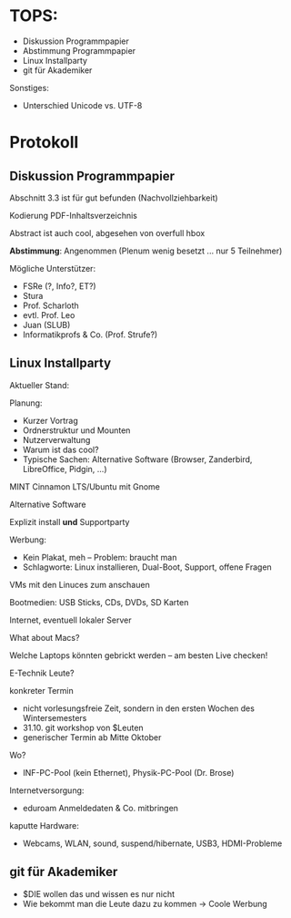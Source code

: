 TOPS:
=====

-   Diskussion Programmpapier
-   Abstimmung Programmpapier
-   Linux Installparty
-   git für Akademiker

  
Sonstiges:  

-   Unterschied Unicode vs. UTF-8

  

Protokoll
=========

  

Diskussion Programmpapier
-------------------------

Abschnitt 3.3 ist für gut befunden (Nachvollziehbarkeit)

Kodierung PDF-Inhaltsverzeichnis

Abstract ist auch cool, abgesehen von overfull hbox

**Abstimmung**: Angenommen (Plenum wenig besetzt ... nur 5 Teilnehmer)

Mögliche Unterstützer:

-   FSRe (?, Info?, ET?)
-   Stura
-   Prof. Scharloth
-   evtl. Prof. Leo
-   Juan (SLUB)
-   Informatikprofs & Co. (Prof. Strufe?)

  

Linux Installparty
------------------

Aktueller Stand:

Planung:

-   Kurzer Vortrag
-   Ordnerstruktur und Mounten
-   Nutzerverwaltung
-   Warum ist das cool?
-   Typische Sachen: Alternative Software (Browser, Zanderbird,
    LibreOffice, Pidgin, ...)

MINT Cinnamon LTS/Ubuntu mit Gnome

Alternative Software

Explizit install **und** Supportparty

Werbung:

-   Kein Plakat, meh – Problem: braucht man
-   Schlagworte: Linux installieren, Dual-Boot, Support, offene Fragen

VMs mit den Linuces zum anschauen

Bootmedien: USB Sticks, CDs, DVDs, SD Karten

Internet, eventuell lokaler Server

What about Macs?

Welche Laptops könnten gebrickt werden – am besten Live checken!

E-Technik Leute?

konkreter Termin

-   nicht vorlesungsfreie Zeit, sondern in den ersten Wochen des
    Wintersemesters
-   31.10. git workshop von $Leuten
-   generischer Termin ab Mitte Oktober

Wo?

-   INF-PC-Pool (kein Ethernet), Physik-PC-Pool (Dr. Brose)

Internetversorgung:

-   eduroam Anmeldedaten & Co. mitbringen

kaputte Hardware:

-   Webcams, WLAN, sound, suspend/hibernate, USB3, HDMI-Probleme

  

git für Akademiker
------------------

-   $DIE wollen das und wissen es nur nicht
-   Wie bekommt man die Leute dazu zu kommen -\> Coole Werbung

  


